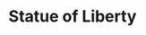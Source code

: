 ---
layout: smileys&emotion
title: Statue of Liberty
emoji: statue_of_liberty
permalink: 🗽.html
image: assets/img/3moji/statue_of_liberty.png
---